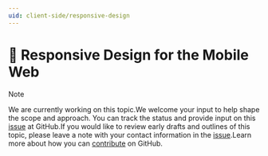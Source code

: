```yaml
---
uid: client-side/responsive-design
---
```

# 🔧 Responsive Design for the Mobile Web

> [!NOTE]
> We are currently working on this topic.We welcome your input to help shape the scope and approach. You can track the status and provide input on this [issue](https://github.com/aspnet/Docs/issues/96) at GitHub.If you would like to review early drafts and outlines of this topic, please leave a note with your contact information in the [issue](https://github.com/aspnet/Docs/issues/96).Learn more about how you can [contribute](https://github.com/aspnet/Docs/blob/master/CONTRIBUTING.md) on GitHub.
